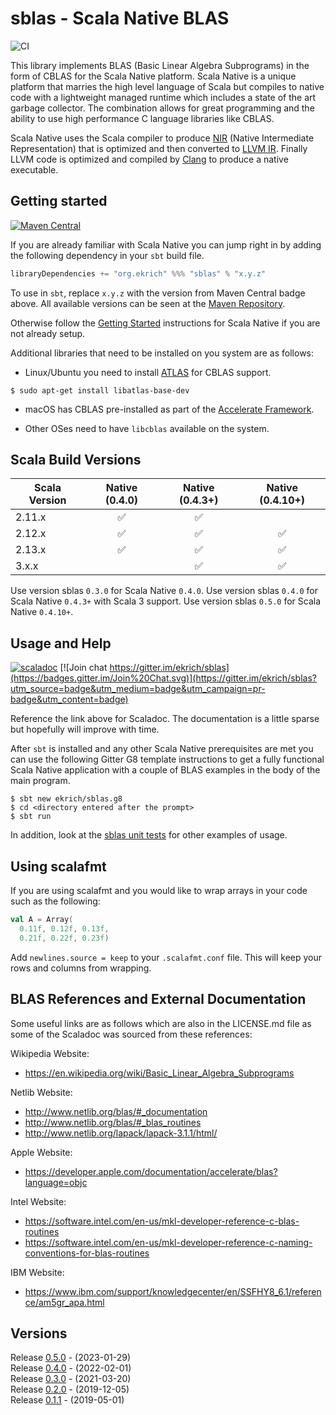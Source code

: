 # sblas - Scala Native BLAS

![CI](https://github.com/ekrich/sblas/workflows/CI/badge.svg)

This library implements BLAS (Basic Linear Algebra Subprograms) in the form
of CBLAS for the Scala Native platform. Scala Native is a unique platform that
marries the high level language of Scala but compiles to native code with a
lightweight managed runtime which includes a state of the art garbage collector.
The combination allows for great programming and the ability to use high
performance C language libraries like CBLAS.

Scala Native uses the Scala compiler to produce
[NIR](https://scala-native.readthedocs.io/en/latest/contrib/nir.html)
(Native Intermediate Representation) that is optimized and then
converted to [LLVM IR](http://llvm.org/). Finally LLVM code is optimized
and compiled by [Clang](http://clang.llvm.org/) to produce a native executable.

## Getting started
[![Maven Central](https://img.shields.io/maven-central/v/org.ekrich/sblas_native0.4_3.svg)](https://maven-badges.herokuapp.com/maven-central/org.ekrich/sblas_native0.4_3)

If you are already familiar with Scala Native you can jump right in by adding the following dependency in your `sbt` build file.

```scala
libraryDependencies += "org.ekrich" %%% "sblas" % "x.y.z"
```

To use in `sbt`, replace `x.y.z` with the version from Maven Central badge above.
All available versions can be seen at the [Maven Repository](https://mvnrepository.com/artifact/org.ekrich/sblas).

Otherwise follow the [Getting Started](https://scala-native.readthedocs.io/en/latest/user/setup.html)
instructions for Scala Native if you are not already setup.

Additional libraries that need to be installed on you system are as follows:

* Linux/Ubuntu you need to install [ATLAS](http://math-atlas.sourceforge.net/) for CBLAS
support.

```
$ sudo apt-get install libatlas-base-dev
```

* macOS has CBLAS pre-installed as part of the [Accelerate Framework](https://developer.apple.com/documentation/accelerate).

* Other OSes need to have `libcblas` available on the system.

## Scala Build Versions

| Scala Version          | Native (0.4.0)        | Native (0.4.3+) | Native (0.4.10+) |
| ---------------------- | :-------------------: | :-------------: | :--------------: |
| 2.11.x                 |          ✅           |        ✅       |                   |
| 2.12.x                 |          ✅           |        ✅       |         ✅        |
| 2.13.x                 |          ✅           |        ✅       |         ✅        |
| 3.x.x                  |                       |        ✅       |         ✅        |

Use version sblas `0.3.0` for Scala Native `0.4.0`.
Use version sblas `0.4.0` for Scala Native `0.4.3+` with Scala 3 support.
Use version sblas `0.5.0` for Scala Native `0.4.10+`.

## Usage and Help
[![scaladoc](https://www.javadoc.io/badge/org.ekrich/sblas_native0.4_3.svg?label=scaladoc)](https://www.javadoc.io/doc/org.ekrich/sblas_native0.4_3)
[![Join chat https://gitter.im/ekrich/sblas](https://badges.gitter.im/Join%20Chat.svg)](https://gitter.im/ekrich/sblas?utm_source=badge&utm_medium=badge&utm_campaign=pr-badge&utm_content=badge)

Reference the link above for Scaladoc. The documentation is a little sparse but hopefully will improve with time.

After `sbt` is installed and any other Scala Native prerequisites are met you can use the following Gitter G8 template instructions to get a fully functional Scala Native application with a couple of BLAS examples in the body of the main program.

```
$ sbt new ekrich/sblas.g8
$ cd <directory entered after the prompt>
$ sbt run
```

In addition, look at the [sblas unit tests](https://github.com/ekrich/sblas/blob/main/sblas/src/test/scala/org/ekrich/blas/unsafe/BlasTest.scala) for other examples of usage.

## Using scalafmt

If you are using scalafmt and you would like to wrap arrays in your code such as the
following:

```scala
val A = Array(
  0.11f, 0.12f, 0.13f,
  0.21f, 0.22f, 0.23f)
```
Add `newlines.source = keep` to your `.scalafmt.conf` file. This will keep your rows and
columns from wrapping.

## BLAS References and External Documentation

Some useful links are as follows which are also in the LICENSE.md file as some of the Scaladoc was sourced from these references:

Wikipedia Website:
- https://en.wikipedia.org/wiki/Basic_Linear_Algebra_Subprograms

Netlib Website:
- http://www.netlib.org/blas/#_documentation
- http://www.netlib.org/blas/#_blas_routines
- http://www.netlib.org/lapack/lapack-3.1.1/html/

Apple Website:
- https://developer.apple.com/documentation/accelerate/blas?language=objc

Intel Website:
- https://software.intel.com/en-us/mkl-developer-reference-c-blas-routines
- https://software.intel.com/en-us/mkl-developer-reference-c-naming-conventions-for-blas-routines

IBM Website:
- https://www.ibm.com/support/knowledgecenter/en/SSFHY8_6.1/reference/am5gr_apa.html

## Versions

Release [0.5.0](https://github.com/ekrich/sblas/releases/tag/v0.5.0) - (2023-01-29)<br/>
Release [0.4.0](https://github.com/ekrich/sblas/releases/tag/v0.4.0) - (2022-02-01)<br/>
Release [0.3.0](https://github.com/ekrich/sblas/releases/tag/v0.3.0) - (2021-03-20)<br/>
Release [0.2.0](https://github.com/ekrich/sblas/releases/tag/v0.2.0) - (2019-12-05)<br/>
Release [0.1.1](https://github.com/ekrich/sblas/releases/tag/v0.1.1) - (2019-05-01)<br/>
